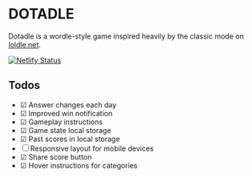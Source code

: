 # DOTADLE
Dotadle is a wordle-style game inspired heavily by the classic mode on [loldle.net](https://loldle.net/).

[![Netlify Status](https://api.netlify.com/api/v1/badges/0d7eca1c-5e02-4a09-bb47-da94195bedcb/deploy-status)](https://app.netlify.com/sites/dotadle/deploys)

## Todos
- &#9745; Answer changes each day
- &#9745; Improved win notification
- &#9745; Gameplay instructions
- &#9745; Game state local storage
- &#9745; Past scores in local storage
- &#9744; Responsive layout for mobile devices
- &#9745; Share score button
- &#9745; Hover instructions for categories
